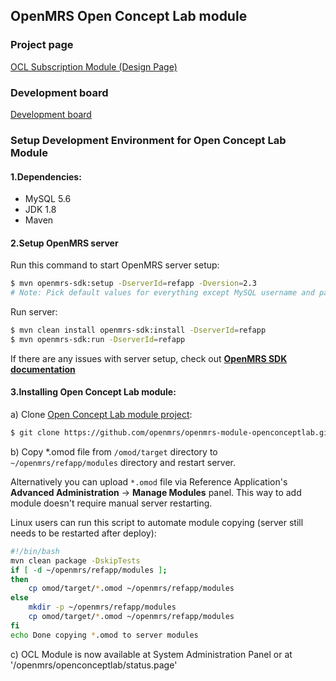 ## OpenMRS Open Concept Lab module

### Project page

[OCL Subscription Module (Design Page)](https://wiki.openmrs.org/pages/viewpage.action?pageId=70877277)

### Development board

[Development board](https://issues.openmrs.org/secure/RapidBoard.jspa?rapidView=93)

### Setup Development Environment for Open Concept Lab Module

#### 1.Dependencies:
- MySQL 5.6
- JDK 1.8
- Maven

#### 2.Setup OpenMRS server

Run this command to start OpenMRS server setup:
````sh
$ mvn openmrs-sdk:setup -DserverId=refapp -Dversion=2.3
# Note: Pick default values for everything except MySQL username and password
````
Run server:
````sh
$ mvn clean install openmrs-sdk:install -DserverId=refapp
$ mvn openmrs-sdk:run -DserverId=refapp
````

If there are any issues with server setup, check out <b>[OpenMRS SDK documentation](https://wiki.openmrs.org/display/docs/OpenMRS+SDK)</b>

#### 3.Installing Open Concept Lab module:

a) Clone [Open Concept Lab module project](https://github.com/openmrs/openmrs-module-openconceptlab/):
````sh
$ git clone https://github.com/openmrs/openmrs-module-openconceptlab.git
````
b) Copy *.omod file from `/omod/target` directory to `~/openmrs/refapp/modules` directory and restart server.

Alternatively you can upload `*.omod` file via Reference Application's <b>Advanced Administration</b> -> <b>Manage Modules</b> panel. This way to add module doesn't require manual server restarting.

Linux users can run this script to automate module copying (server still needs to be restarted after deploy):
````sh
#!/bin/bash
mvn clean package -DskipTests
if [ -d ~/openmrs/refapp/modules ];
then
    cp omod/target/*.omod ~/openmrs/refapp/modules
else
    mkdir -p ~/openmrs/refapp/modules
    cp omod/target/*.omod ~/openmrs/refapp/modules
fi
echo Done copying *.omod to server modules
````

c) OCL Module is now available at System Administration Panel or at '/openmrs/openconceptlab/status.page'